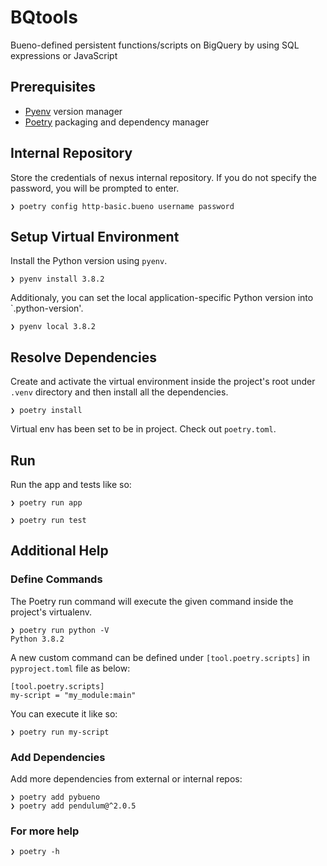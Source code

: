 # BQtools

Bueno-defined persistent functions/scripts on BigQuery by using SQL expressions or JavaScript

## Prerequisites
* [Pyenv](https://github.com/pyenv/pyenv) version manager
* [Poetry](https://python-poetry.org/) packaging and dependency manager

## Internal Repository

Store the credentials of nexus internal repository. If you do not specify the password, you will be prompted to enter.
```
❯ poetry config http-basic.bueno username password
```

## Setup Virtual Environment

Install the Python version using `pyenv`.
```
❯ pyenv install 3.8.2
```
Additionaly, you can set the local application-specific Python version into `.python-version'.
```
❯ pyenv local 3.8.2
```

## Resolve Dependencies

Create and activate the virtual environment inside the project's root under `.venv` directory and then install all the dependencies.
```
❯ poetry install
```

Virtual env has been set to be in project. Check out `poetry.toml`.

## Run

Run the app and tests like so:

```
❯ poetry run app
```
```
❯ poetry run test
```


## Additional Help

### Define Commands

The Poetry run command will execute the given command inside the project's virtualenv.
```
❯ poetry run python -V
Python 3.8.2
```

A new custom command can be defined under `[tool.poetry.scripts]` in `pyproject.toml` file as below:
```
[tool.poetry.scripts]
my-script = "my_module:main"
```
You can execute it like so:
```
❯ poetry run my-script
```

### Add Dependencies

Add more dependencies from external or internal repos:
```
❯ poetry add pybueno
❯ poetry add pendulum@^2.0.5
```

### For more help
```
❯ poetry -h
```
